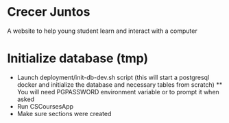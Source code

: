 # Crecer Juntos

 A website to help young student learn and interact with a computer


# Initialize database (tmp)

* Launch deployment/init-db-dev.sh script (this will start a postgresql docker and initialize the database and necessary tables from scratch)
** You will need PGPASSWORD environment variable or to prompt it when asked
* Run CSCoursesApp 
* Make sure sections were created 
